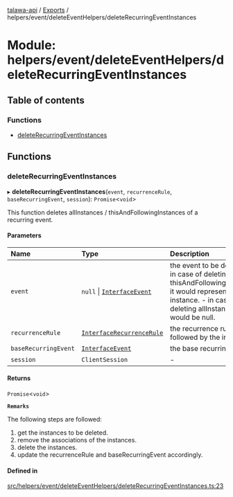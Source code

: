[talawa-api](../README.md) / [Exports](../modules.md) / helpers/event/deleteEventHelpers/deleteRecurringEventInstances

# Module: helpers/event/deleteEventHelpers/deleteRecurringEventInstances

## Table of contents

### Functions

- [deleteRecurringEventInstances](helpers_event_deleteEventHelpers_deleteRecurringEventInstances.md#deleterecurringeventinstances)

## Functions

### deleteRecurringEventInstances

▸ **deleteRecurringEventInstances**(`event`, `recurrenceRule`, `baseRecurringEvent`, `session`): `Promise`\<`void`\>

This function deletes allInstances / thisAndFollowingInstances of a recurring event.

#### Parameters

| Name | Type | Description |
| :------ | :------ | :------ |
| `event` | ``null`` \| [`InterfaceEvent`](../interfaces/models_Event.InterfaceEvent.md) | the event to be deleted: - in case of deleting thisAndFollowingInstances, it would represent this instance. - in case of deleting allInstances, it would be null. |
| `recurrenceRule` | [`InterfaceRecurrenceRule`](../interfaces/models_RecurrenceRule.InterfaceRecurrenceRule.md) | the recurrence rule followed by the instances. |
| `baseRecurringEvent` | [`InterfaceEvent`](../interfaces/models_Event.InterfaceEvent.md) | the base recurring event. |
| `session` | `ClientSession` | - |

#### Returns

`Promise`\<`void`\>

**`Remarks`**

The following steps are followed:
1. get the instances to be deleted.
2. remove the associations of the instances.
3. delete the instances.
4. update the recurrenceRule and baseRecurringEvent accordingly.

#### Defined in

[src/helpers/event/deleteEventHelpers/deleteRecurringEventInstances.ts:23](https://github.com/PalisadoesFoundation/talawa-api/blob/c766886/src/helpers/event/deleteEventHelpers/deleteRecurringEventInstances.ts#L23)
